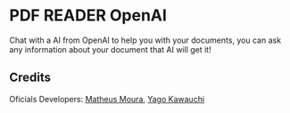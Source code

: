 # PDF READER OpenAI

  Chat with a AI from OpenAI to help you with your documents, you can ask any information about your document that AI will get it!

<h2>Credits</h2>
  Oficials Developers: <a href="https://github.com/MathMoura18" target="_blank">Matheus Moura</a>, <a href="https://github.com/yfk7" target="_blank">Yago Kawauchi</a>
